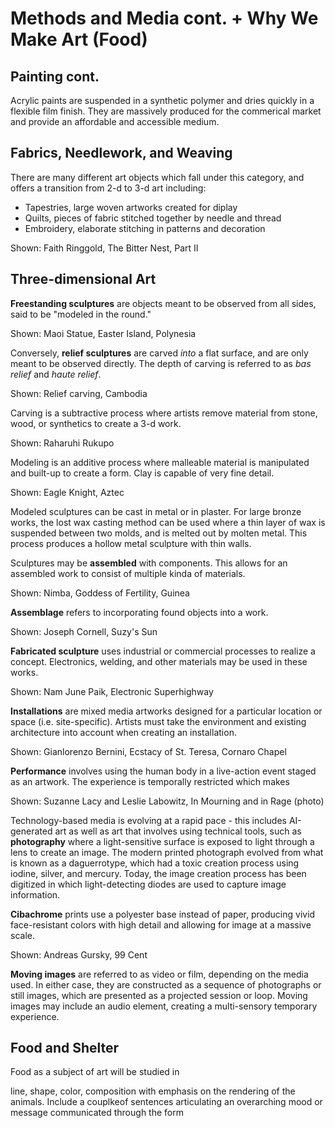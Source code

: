 # Methods and Media cont. + Why We Make Art (Food)

## Painting cont.
Acrylic paints are suspended in a synthetic polymer and dries quickly in a flexible film finish. They are massively produced for the commerical market and provide an affordable and accessible medium. 

## Fabrics, Needlework, and Weaving
There are many different art objects which fall under this category, and offers a transition from 2-d to 3-d art including:
- Tapestries, large woven artworks created for diplay
- Quilts, pieces of fabric stitched together by needle and thread
- Embroidery, elaborate stitching in patterns and decoration

Shown: Faith Ringgold, The Bitter Nest, Part II

## Three-dimensional Art
**Freestanding sculptures** are objects meant to be observed from all sides, said to be "modeled in the round."

Shown: Maoi Statue, Easter Island, Polynesia

Conversely, **relief sculptures** are carved *into* a flat surface, and are only meant to be observed directly. The depth of carving is referred to as *bas relief* and *haute relief*.

Shown: Relief carving, Cambodia

Carving is a subtractive process where artists remove material from stone, wood, or synthetics to create a 3-d work.

Shown: Raharuhi Rukupo

Modeling is an additive process where malleable material is manipulated and built-up to create a form. Clay is capable of very fine detail.

Shown: Eagle Knight, Aztec

Modeled sculptures can be cast in metal or in plaster. For large bronze works, the lost wax casting method can be used where a thin layer of wax is suspended between two molds, and is melted out by molten metal. This process produces a hollow metal sculpture with thin walls.

Sculptures may be **assembled** with components. This allows for an assembled work to consist of multiple kinda of materials. 

Shown: Nimba, Goddess of Fertility, Guinea

**Assemblage** refers to incorporating found objects into a work.

Shown: Joseph Cornell, Suzy's Sun

**Fabricated sculpture** uses industrial or commercial processes to realize a concept. Electronics, welding, and other materials may be used in these works.

Shown: Nam June Paik, Electronic Superhighway

**Installations** are mixed media artworks designed for a particular location or space (i.e. site-specific). Artists must take the environment and existing architecture into account when creating an installation.

Shown: Gianlorenzo Bernini, Ecstacy of St. Teresa, Cornaro Chapel

**Performance** involves using the human body in a live-action event staged as an artwork. The experience is temporally restricted which makes

Shown: Suzanne Lacy and Leslie Labowitz, In Mourning and in Rage (photo)

Technology-based media is evolving at a rapid pace - this includes AI-generated art as well as art that involves using technical tools, such as **photography** where a light-sensitive surface is exposed to light through a lens to create an image. The modern printed photograph evolved from what is known as a daguerrotype, which had a toxic creation process using iodine, silver, and mercury. Today, the image creation process has been digitized in which light-detecting diodes are used to capture image information.

**Cibachrome** prints use a polyester base instead of paper, producing vivid face-resistant colors with high detail and allowing for image at a massive scale.

Shown: Andreas Gursky, 99 Cent

**Moving images** are referred to as video or film, depending on the media used. In either case, they are constructed as a sequence of photographs or still images, which are presented as a projected session or loop. Moving images may include an audio element, creating a multi-sensory temporary experience.

## Food and Shelter
Food as a subject of art will be studied in 

line, shape, color, composition with emphasis on the rendering of the animals. Include a couplkeof sentences articulating an overarching mood or message communicated through the form